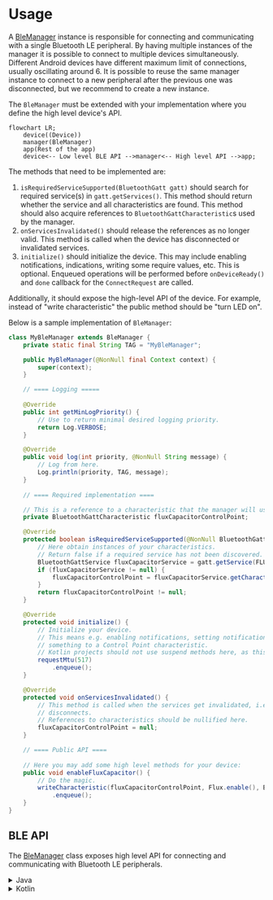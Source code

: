 # Usage 

A [BleManager](https://github.com/NordicSemiconductor/Android-BLE-Library/blob/main/ble/src/main/java/no/nordicsemi/android/ble/BleManager.java)
instance is responsible for connecting and communicating with a single Bluetooth LE peripheral.
By having multiple instances of the manager it is possible to connect to multiple devices simultaneously.
Different Android devices have different maximum limit of connections, usually oscillating around 6.
It is possible to reuse the same manager instance to connect to a new peripheral
after the previous one was disconnected, but we recommend to create a new instance.

The `BleManager` must be extended with your implementation where you define the high level device's API.

```mermaid
flowchart LR;
    device((Device))
    manager(BleManager)
    app(Rest of the app)
    device<-- Low level BLE API -->manager<-- High level API -->app;
```

The methods that need to be implemented are:
1. `isRequiredServiceSupported(BluetoothGatt gatt)` should search for required service(s) in
   `gatt.getServices()`. This method should return whether the service and all characteristics are found.
   This method should also acquire references to `BluetoothGattCharacteristic`s used by the manager.
2. `onServicesInvalidated()` should release the references as no longer valid. This method is called when
   the device has disconnected or invalidated services.
3. `initialize()` should initialize the device. This may include enabling notifications, indications,
   writing some require values, etc. This is optional. Enqueued operations will be performed before
   `onDeviceReady()` and `done` callback for the `ConnectRequest` are called.

Additionally, it should expose the high-level API of the device. For example, instead of "write characteristic"
the public method should be "turn LED on".

Below is a sample implementation of `BleManager`:

```java
class MyBleManager extends BleManager {
    private static final String TAG = "MyBleManager";

    public MyBleManager(@NonNull final Context context) {
        super(context);
    }

    // ==== Logging =====
   
    @Override
    public int getMinLogPriority() {
        // Use to return minimal desired logging priority.
        return Log.VERBOSE;
    }

    @Override
    public void log(int priority, @NonNull String message) {
        // Log from here.
        Log.println(priority, TAG, message);
    }
    
    // ==== Required implementation ====

    // This is a reference to a characteristic that the manager will use internally.
    private BluetoothGattCharacteristic fluxCapacitorControlPoint;

    @Override
    protected boolean isRequiredServiceSupported(@NonNull BluetoothGatt gatt) {
        // Here obtain instances of your characteristics.
        // Return false if a required service has not been discovered.
        BluetoothGattService fluxCapacitorService = gatt.getService(FLUX_SERVICE_UUID);
        if (fluxCapacitorService != null) {
            fluxCapacitorControlPoint = fluxCapacitorService.getCharacteristic(FLUX_CHAR_UUID);
        }
        return fluxCapacitorControlPoint != null;
    }

    @Override
    protected void initialize() {
        // Initialize your device.
        // This means e.g. enabling notifications, setting notification callbacks, or writing 
        // something to a Control Point characteristic.
        // Kotlin projects should not use suspend methods here, as this method does not suspend.
        requestMtu(517)
            .enqueue();
    }

    @Override
    protected void onServicesInvalidated() {
        // This method is called when the services get invalidated, i.e. when the device
        // disconnects.
        // References to characteristics should be nullified here.
        fluxCapacitorControlPoint = null;
    }

    // ==== Public API ====
   
    // Here you may add some high level methods for your device:
    public void enableFluxCapacitor() {
        // Do the magic.
        writeCharacteristic(fluxCapacitorControlPoint, Flux.enable(), BluetoothGattCharacteristic.WRITE_TYPE_NO_RESPONSE)
            .enqueue();
    }
}
```

## BLE API

The [BleManager](https://github.com/NordicSemiconductor/Android-BLE-Library/blob/main/ble/src/main/java/no/nordicsemi/android/ble/BleManager.java)
class exposes high level API for connecting and communicating with Bluetooth LE peripherals.

<details>
    <summary>Java</summary>

```java
connect(bluetoothDevice)
    // Automatic retries are supported, in case of 133 error.
    .retry(3 /* times, with */, 100 /* ms interval */)
    // A connection timeout can be set. This is additional to the Android's connection timeout which is 30 seconds.
    .timeout(15_000 /* ms */)
    // The auto connect feature from connectGatt is available as well
    .useAutoConnect(true)
    // This API can be set on any Android version, but will only be used on devices running Android 8+ with
    // support to the selected PHY.
    .usePreferredPhy(PhyRequest.PHY_LE_1M_MASK | PhyRequest.PHY_LE_2M_MASK | PhyRequest.PHY_LE_CODED_MASK)
    // A connection timeout can be also set. This is additional to the Android's connection timeout which is 30 seconds.
    .timeout(15_000 /* ms */)
    // Each request has number of callbacks called in different situations:
    .before(device -> { /* called when the request is about to be executed */ })
    .done(device -> { /* called when the device has connected, has required services and has been initialized */ })
    .fail(device, status -> { /* called when the request has failed */ })
    .then(device -> { /* called when the request was finished with either success, or a failure */ })
    // Each request must be enqueued.
    // Kotlin projects can use suspend() or suspendForResult() instead.
    // Java projects can also use await() which is blocking.
    .enqueue()
```

```java
writeCharacteristic(someCharacteristic, someData, BluetoothGattCharacteristic.WRITE_TYPE_NO_RESPONSE)
    // Outgoing data can use automatic splitting.
    .split(customSplitter, progressCallback  /* optional */)
    // .split() with no parameters uses the default MTU splitter.
    // Kotlin projects can use .splitWithProgressAsFlow(customSplitter) to get the progress as Flow.
    .before(device -> { /* called when the request is about to be executed */ })
    .with( (device, data) -> { /* called when the request has been executed */ })
    .done(device -> { /* called when the request has completed successfully */ })
    .fail(device, status -> { /* called when the request has failed */ })
    .invalid({ /* called when the request was invalid, i.e. the target device or given characteristic was null */ })
    .then(device -> { /* called when the request was finished with either success, or a failure */ })
    // Remember to enqueue each request.
    .enqueue()
```

```java
readCharacteristic(someCharacteristic)
    // Incoming data can use automatic merging.
    .merge(customMerger, progressCallback /* optional */)
    // Kotlin projects can use .mergeWithProgressAsFlow(customMerger) to get the progress as Flow.
    // Incoming packets can also be filtered, so that not everything goes to the merger.
    .filter(dataFilter)
    // Complete, merged packets can also be filtered.
    .filterPacket(packetFilter)
    // [...]
    .with( (device, data) -> { /* called when the data have been received */ })
    // [...]
    // Once again, remember to enqueue each request!
    .enqueue()
```
All requests are automatically enqueued and executed sequentially.
</details>

<details>
    <summary>Kotlin</summary>

Using `ble-ktx` module you may take advantage of Kotlin extension methods.

```kotlin
connect(bluetoothDevice)
    // Automatic retries are supported, in case of 133 error.
    .retry(3 /* times, with */, 100 /* ms interval */)
    // A connection timeout can be set. This is additional to the Android's connection timeout which is 30 seconds.
    .timeout(15_000 /* ms */)
    // The auto connect feature from connectGatt is available as well
    .useAutoConnect(true)
    // This API can be set on any Android version, but will only be used on devices running Android 8+ with
    // support to the selected PHY.
    .usePreferredPhy(PhyRequest.PHY_LE_1M_MASK | PhyRequest.PHY_LE_2M_MASK | PhyRequest.PHY_LE_CODED_MASK)
    // A connection timeout can be also set. This is additional to the Android's connection timeout which is 30 seconds.
    .timeout(15_000 /* ms */)
    // To suspend until the connection AND initialization is complete, call suspend().
    .suspend()
```

As you see, when using `suspend()` the  `before()`, ` with()`, `done()`, `fail()` and `then()` callbacks
won't work (they are used internally to implement suspending). Instead, simply write your code
before or after the suspended method.

```kotlin
doSomethingBeforeWriting()

try {
    val dataSent = writeCharacteristic(someCharacteristic, someData, BluetoothGattCharacteristic.WRITE_TYPE_NO_RESPONSE)
        // Outgoing data can use automatic splitting.
        .split(customSplitter, progressCallback  /* optional */)
        // .split() with no parameters uses the default MTU splitter.
        // Remember to call suspend().
        .suspend()
   
   doSomethingWith(dataSent)
} catch (e: Exception) {
    // The request has failed.
    handleException(e)
}
```

You may also use `suspendForResponse()` to parse the data to a type extending `WriteResponse`:

```kotlin
try {
    val request: MyRequest = writeCharacteristic(someCharacteristic, someData, BluetoothGattCharacteristic.WRITE_TYPE_NO_RESPONSE)
        // Outgoing data can use automatic splitting.
        .split(customSplitter, progressCallback  /* optional */)
        // .split() with no parameters uses the default MTU splitter.
        .suspendForResponse()
} catch (e: Exception) {
    // The request has failed.
}
```

or `ReadResponse`:

```kotlin
val response: MyResponse = readCharacteristic(someCharacteristic)
    // Incoming data can use automatic merging.
    .merge(customMerger, progressCallback /* optional */)
    // Kotlin projects can use .mergeWithProgressAsFlow(customMerger) to get the progress as Flow.
    // Incoming packets can also be filtered, so that not everything goes to the merger.
    .filter(dataFilter)
    // Complete, merged packets can also be filtered.
    .filterPacket(packetFilter)
    // suspend() or suspendForResponse() will throw an exception if the request has failed.
    .suspendForResponse()
```

To validate the received value use `suspendForValidResponse()` with a type extending `ProfileReadResponse`.
See an example [here](https://github.com/NordicSemiconductor/Android-nRF-Blinky/blob/8352e92ce2dd12af5a05a60643a64187473adbc0/blinky/ble/src/main/java/no/nordicsemi/android/blinky/ble/data/LedCallback.kt#L7).

</details>
